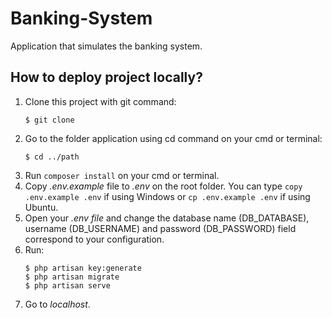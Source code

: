 # Banking-System
Application that simulates the banking system.

## How to deploy project locally?

1. Clone this project with git command:
   ```
   $ git clone
   ```
2. Go to the folder application using cd command on your cmd or terminal:
   ```
   $ cd ../path
   ```
3. Run ```composer install``` on your cmd or terminal.
4. Copy _.env.example_ file to _.env_ on the root folder.
   You can type ```copy .env.example .env``` if using Windows or ```cp .env.example .env``` if using Ubuntu.
5. Open your _.env file_ and change the database name (DB_DATABASE), username (DB_USERNAME)
   and password (DB_PASSWORD) field correspond to your configuration.
6. Run:
   ```
   $ php artisan key:generate
   $ php artisan migrate
   $ php artisan serve
   ```
7. Go to _localhost_.